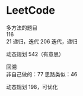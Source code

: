 # LeetCode
多方法的题目  
116  
21  递归，迭代
206  迭代，递归

动态规划
542（有意思）

回溯  
非自己做的：77  思路类似：46  

动态规划
198，可优化
